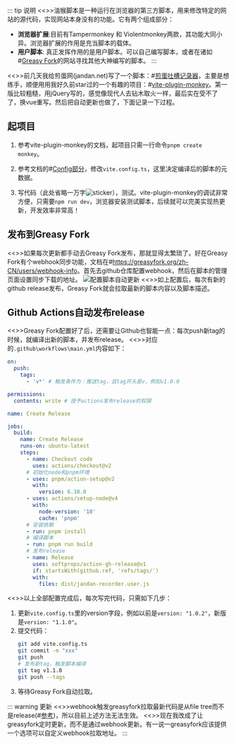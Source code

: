 ::: tip 说明
<<>>油猴脚本是一种运行在浏览器的第三方脚本，用来修改特定的网站的源代码，实现网站本身没有的功能。它有两个组成部分：
* **浏览器扩展**:目前有Tampermonkey 和 Violentmonkey两款，其功能大同小异。浏览器扩展的作用是充当脚本的载体。
* **用户脚本**: 真正发挥作用的是用户脚本。可以自己编写脚本，或者在诸如#[Greasy Fork](https://greasyfork.org/zh-CN)的网站寻找其他大神编写的脚本。
:::

<<>>前几天我给煎蛋网(jandan.net)写了一个脚本：#[煎蛋吐槽记录器](https://github.com/yunyuyuan/jandan-recorder)，主要是想练手，顺便用用我好久前star过的一个有趣的项目：#[vite-plugin-monkey](https://github.com/lisonge/vite-plugin-monkey)。第一版比较粗糙，用jQuery写的，感觉像现代人去钻木取火一样，最后实在受不了了，换vue重写。然后把自动更新也做了，下面记录一下过程。

## 起项目
1. 参考vite-plugin-monkey的文档，起项目只需一行命令`pnpm create monkey`。

2. 参考文档的#[Config部分](https://github.com/lisonge/vite-plugin-monkey/blob/main/README.md#config)，修改`vite.config.ts`，这里决定编译后的脚本的元数据。

3. 写代码（此处省略一万字![sticker](aru/38)），测试。vite-plugin-monkey的调试非常方便，只需要`npm run dev`，浏览器安装测试脚本，后续就可以完美实现热更新，开发效率非常高！

## 发布到Greasy Fork
<<>>如果每次更新都手动去Greasy Fork发布，那就显得太繁琐了。好在Greasy Fork有个webhook同步功能，文档在#[https:\/\/greasyfork.org/zh-CN/users/webhook-info](https://greasyfork.org/zh-CN/users/webhook-info)。首先去github仓库配置webhook，然后在脚本的管理页面设置同步下载的地址。
![配置脚本自动更新](https://s2.loli.net/2024/03/06/6AHf9lVcFiTCNv3.png)
<<>>如上配置后，每次有新的github release发布，Greasy Fork就会拉取最新的脚本内容以及脚本描述。

## Github Actions自动发布release
<<>>Greasy Fork配置好了后，还需要让Github也智能一点：每次push新tag的时候，就编译出新的脚本，并发布release。
<<>>对应的`.github\workflows\main.yml`内容如下：
```yml
on:
  push:
    tags:
      - 'v*' # 触发条件为：推送tag，且tag开头是v，例如v1.0.0

permissions:
  contents: write # 授予actions发布release的权限

name: Create Release

jobs:
  build:
    name: Create Release
    runs-on: ubuntu-latest
    steps:
      - name: Checkout code
        uses: actions/checkout@v2
      # 初始化node和pnpm环境
      - uses: pnpm/action-setup@v2 
        with:
          version: 6.10.0
      - uses: actions/setup-node@v4
        with:
          node-version: '18'
          cache: 'pnpm'
      # 安装依赖
      - run: pnpm install
      # 编译脚本
      - run: pnpm run build
      # 发布release
      - name: Release
        uses: softprops/action-gh-release@v1
        if: startsWith(github.ref, 'refs/tags/')
        with:
          files: dist/jandan-recorder.user.js
```

<<>>以上全部配置完成后，每次写完代码，只需如下几步：
1. 更新`vite.config.ts`里的version字段，例如以前是`version: "1.0.2"`，新版是`version: "1.1.0"`。
2. 提交代码：
    ```bash
    git add vite.config.ts
    git commit -m "xxx"
    git push
    # 发布新tag，触发脚本编译
    git tag v1.1.0
    git push --tags
    ```
3. 等待Greasy Fork自动拉取。

::: warning 更新
<<>>webhook触发greasyfork拉取最新代码是从file tree而不是release(#[参考](https://greasyfork.org/en/discussions/greasyfork/204541-why-is-my-webhook-update-not-working))，所以目前上述方法无法生效。
<<>>现在我改成了让greasyfork定时更新，而不是通过webhook更新。有一说一greasyfork应该提供一个选项可以自定义webhook拉取地址。
:::